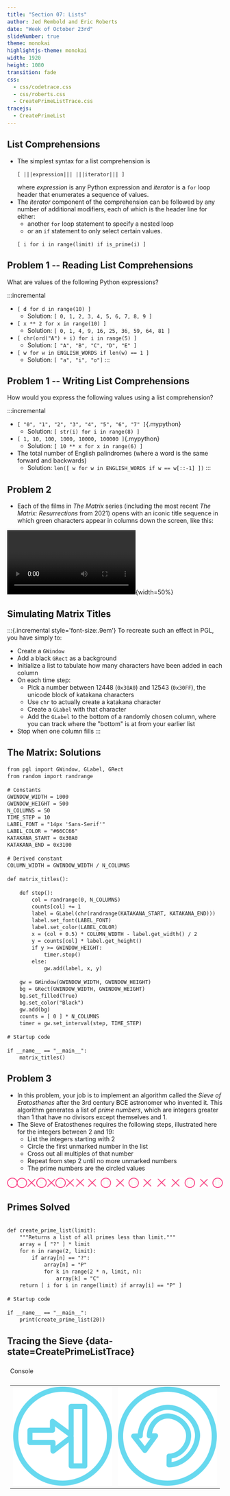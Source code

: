 ```yaml
---
title: "Section 07: Lists"
author: Jed Rembold and Eric Roberts
date: "Week of October 23rd"
slideNumber: true
theme: monokai
highlightjs-theme: monokai
width: 1920
height: 1080
transition: fade
css:
  - css/codetrace.css
  - css/roberts.css
  - CreatePrimeListTrace.css
tracejs:
  - CreatePrimeList
---
```



## List Comprehensions
- The simplest syntax for a list comprehension is
  ```mypython
  [ |||expression||| |||iterator||| ]
  ```
  where _expression_ is any Python expression and _iterator_ is a `for` loop header that enumerates a sequence of values.
- The _iterator_ component of the comprehension can be followed by any number of additional modifiers, each of which is the header line for either:
  - another `for` loop statement to specify a nested loop
  - or an `if` statement to only select certain values.
  ```mypython
  [ i for i in range(limit) if is_prime(i) ]
  ```

## Problem 1 -- Reading List Comprehensions
What are values of the following Python expressions?

:::incremental
- `[ d for d in range(10) ]`
  - Solution: `[ 0, 1, 2, 3, 4, 5, 6, 7, 8, 9 ]`
- `[ x ** 2 for x in range(10) ]`
  - Solution: `[ 0, 1, 4, 9, 16, 25, 36, 59, 64, 81 ]`
- `[ chr(ord("A") + i) for i in range(5) ]`
  - Solution: `[ "A", "B", "C", "D", "E" ]`
- `[ w for w in ENGLISH_WORDS if len(w) == 1 ]`
  - Solution: `[ "a", "i", "o"]`
:::

<!--
```{.mypython data-line-numbers=2}
>>> [d for d in range(10)]
[0, 1, 2, 3, 4, 5, 6, 7, 8, 9]
```
-->

## Problem 1 -- Writing List Comprehensions
How would you express the following values using a list comprehension?

:::incremental
- `[ "0", "1", "2", "3", "4", "5", "6", "7" ]`{.mypython}
  - Solution: `[ str(i) for i in range(8) ]`
- `[ 1, 10, 100, 1000, 10000, 100000 ]`{.mypython}
  - Solution: `[ 10 ** x for x in range(6) ]`
- The total number of English palindromes (where a word is the same forward and backwards)
  - Solution: `len([ w for w in ENGLISH_WORDS if w == w[::-1] ])`
:::


## Problem 2
- Each of the films in _The Matrix_ series (including the most recent _The Matrix: Resurrections_ from 2021) opens with an iconic title sequence in which green characters appear in columns down the screen, like this:

![](./video/MatrixTitlesShort.mov){width=50%}


## Simulating Matrix Titles
:::{.incremental style='font-size:.9em'}
To recreate such an effect in PGL, you have simply to:

- Create a `GWindow`
- Add a black `GRect` as a background
- Initialize a list to tabulate how many characters have been added in each column
- On each time step:
  - Pick a number between 12448 (`0x30A0`) and 12543 (`0x30FF`), the unicode block of katakana characters
  - Use `chr` to actually create a katakana character
  - Create a `GLabel` with that character
  - Add the `GLabel` to the bottom of a randomly chosen column, where you can track where the "bottom" is at from your earlier list
- Stop when one column fills
:::

## The Matrix: Solutions
```{.mypython style='max-height:850px; font-size: .75em;'}
from pgl import GWindow, GLabel, GRect
from random import randrange

# Constants
GWINDOW_WIDTH = 1000
GWINDOW_HEIGHT = 500
N_COLUMNS = 50
TIME_STEP = 10
LABEL_FONT = "14px 'Sans-Serif'"
LABEL_COLOR = "#66CC66"
KATAKANA_START = 0x30A0
KATAKANA_END = 0x3100

# Derived constant
COLUMN_WIDTH = GWINDOW_WIDTH / N_COLUMNS

def matrix_titles():

    def step():
        col = randrange(0, N_COLUMNS)
        counts[col] += 1
        label = GLabel(chr(randrange(KATAKANA_START, KATAKANA_END)))
        label.set_font(LABEL_FONT)
        label.set_color(LABEL_COLOR)
        x = (col + 0.5) * COLUMN_WIDTH - label.get_width() / 2
        y = counts[col] * label.get_height()
        if y >= GWINDOW_HEIGHT:
            timer.stop()
        else:
            gw.add(label, x, y)

    gw = GWindow(GWINDOW_WIDTH, GWINDOW_HEIGHT)
    bg = GRect(GWINDOW_WIDTH, GWINDOW_HEIGHT)
    bg.set_filled(True)
    bg.set_color("Black")
    gw.add(bg)
    counts = [ 0 ] * N_COLUMNS
    timer = gw.set_interval(step, TIME_STEP)

# Startup code

if __name__ == "__main__":
    matrix_titles()
```

## Problem 3
- In this problem, your job is to implement an algorithm called the _Sieve of Eratosthenes_ after the 3rd century BCE astronomer who invented it. This algorithm generates a list of _prime numbers_, which are integers greater than 1 that have no divisors except themselves and 1.
- The Sieve of Eratosthenes requires the following steps, illustrated here for the integers between 2 and 19:
  <ul>
    <li class='fragment' data-fragment-index=0> List the integers starting with 2 </li>
    <li class='fragment' data-fragment-index=1> Circle the first unmarked number in the list </li>
    <li class='fragment' data-fragment-index=2> Cross out all multiples of that number </li>
    <li class='fragment' data-fragment-index=3> Repeat from step 2 until no more unmarked numbers </li>
    <li class='fragment' data-fragment-index=11> The prime numbers are the circled values </li>
  </ul>

![](./images/sieve.svg)

## Primes Solved
```{.mypython style='max-height:850px; font-size:.8em'}

def create_prime_list(limit):
    """Returns a list of all primes less than limit."""
    array = [ "?" ] * limit
    for n in range(2, limit):
        if array[n] == "?":
            array[n] = "P"
            for k in range(2 * n, limit, n):
                array[k] = "C"
    return [ i for i in range(limit) if array[i] == "P" ]

# Startup code

if __name__ == "__main__":
    print(create_prime_list(20))
```

## Tracing the Sieve {data-state=CreatePrimeListTrace}

<table id="CreatePrimeListTable">
<tbody style="border:none;">
<tr><td><div id="CreatePrimeListTrace" style="margin:0px;"></div></td></tr>
<tr><td>
<div id="CreatePrimeListBanner" style="margin:0px; padding:0px;">Console</div>
</td></tr>
<tr><td><div id="CreatePrimeListConsole"></div></td></tr>
<tr>
<td style="text-align:center;">
<table class="CTControlStrip">
<tbody>
<tr>
<td>
<img id=CreatePrimeListTraceStepInButton
     class="CTButton"
     src="images/StepInControl.png"
     alt="StepInButton" />
</td>
<td>
<img id=CreatePrimeListTraceResetButton
     class="CTButton"
     src="images/ResetControl.png"
     alt="ResetButton" />
</td>
</tr>
</tbody>
</table>
</td>
</tr>
</table>
